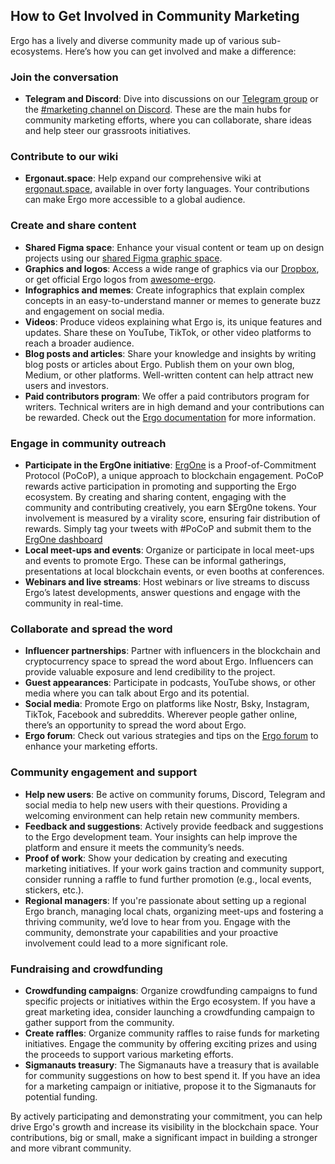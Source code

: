 ## How to Get Involved in Community Marketing

Ergo has a lively and diverse community made up of various sub-ecosystems. Here’s how you can get involved and make a difference:

### Join the conversation

- **Telegram and Discord**: Dive into discussions on our [Telegram group](https://t.me/ErgoSocials) or the [#marketing channel on Discord](https://discord.gg/TBFXMzha7X). These are the main hubs for community marketing efforts, where you can collaborate, share ideas and help steer our grassroots initiatives.

### Contribute to our wiki

- **Ergonaut.space**: Help expand our comprehensive wiki at [ergonaut.space](https://ergonaut.space/en/home), available in over forty languages. Your contributions can make Ergo more accessible to a global audience.

### Create and share content

- **Shared Figma space**: Enhance your visual content or team up on design projects using our [shared Figma graphic space](https://www.figma.com/file/pd92vgB3xNFThaacIKodYs/Guide-ID?node-id=1%3A756).
- **Graphics and logos**: Access a wide range of graphics via our [Dropbox](https://www.dropbox.com/sh/jionpgnj89eod2f/AAC5S1vnOwO3gm2vRYOmDBQ-a?dl=0), or get official Ergo logos from [awesome-ergo](https://github.com/ergoplatform/awesome-ergo/tree/master/graphics/Logo).
- **Infographics and memes**: Create infographics that explain complex concepts in an easy-to-understand manner or memes to generate buzz and engagement on social media.
- **Videos**: Produce videos explaining what Ergo is, its unique features and updates. Share these on YouTube, TikTok, or other video platforms to reach a broader audience.
- **Blog posts and articles**: Share your knowledge and insights by writing blog posts or articles about Ergo. Publish them on your own blog, Medium, or other platforms. Well-written content can help attract new users and investors.
- **Paid contributors program**: We offer a paid contributors program for writers. Technical writers are in high demand and your contributions can be rewarded. Check out the [Ergo documentation](https://docs.ergoplatform.com/contribute/marketing/) for more information.

### Engage in community outreach

- **Participate in the ErgOne initiative**: [ErgOne](https://app.ergone.io/voting-login) is a Proof-of-Commitment Protocol (PoCoP), a unique approach to blockchain engagement. PoCoP rewards active participation in promoting and supporting the Ergo ecosystem. By creating and sharing content, engaging with the community and contributing creatively, you earn $Erg0ne tokens. Your involvement is measured by a virality score, ensuring fair distribution of rewards. Simply tag your tweets with #PoCoP and submit them to the [ErgOne dashboard](https://app.ergone.io/voting-login)
- **Local meet-ups and events**: Organize or participate in local meet-ups and events to promote Ergo. These can be informal gatherings, presentations at local blockchain events, or even booths at conferences.
- **Webinars and live streams**: Host webinars or live streams to discuss Ergo’s latest developments, answer questions and engage with the community in real-time.

### Collaborate and spread the word

- **Influencer partnerships**: Partner with influencers in the blockchain and cryptocurrency space to spread the word about Ergo. Influencers can provide valuable exposure and lend credibility to the project.
- **Guest appearances**: Participate in podcasts, YouTube shows, or other media where you can talk about Ergo and its potential.
- **Social media**: Promote Ergo on platforms like Nostr, Bsky, Instagram, TikTok, Facebook and subreddits. Wherever people gather online, there’s an opportunity to spread the word about Ergo.
- **Ergo forum**: Check out various strategies and tips on the [Ergo forum](https://www.ergoforum.org/c/marketing/13) to enhance your marketing efforts.

### Community engagement and support

- **Help new users**: Be active on community forums, Discord, Telegram and social media to help new users with their questions. Providing a welcoming environment can help retain new community members.
- **Feedback and suggestions**: Actively provide feedback and suggestions to the Ergo development team. Your insights can help improve the platform and ensure it meets the community’s needs.
- **Proof of work**: Show your dedication by creating and executing marketing initiatives. If your work gains traction and community support, consider running a raffle to fund further promotion (e.g., local events, stickers, etc.).
- **Regional managers**: If you're passionate about setting up a regional Ergo branch, managing local chats, organizing meet-ups and fostering a thriving community, we’d love to hear from you. Engage with the community, demonstrate your capabilities and your proactive involvement could lead to a more significant role.

### Fundraising and crowdfunding

- **Crowdfunding campaigns**: Organize crowdfunding campaigns to fund specific projects or initiatives within the Ergo ecosystem. If you have a great marketing idea, consider launching a crowdfunding campaign to gather support from the community.
- **Create raffles**: Organize community raffles to raise funds for marketing initiatives. Engage the community by offering exciting prizes and using the proceeds to support various marketing efforts.
- **Sigmanauts treasury**: The Sigmanauts have a treasury that is available for community suggestions on how to best spend it. If you have an idea for a marketing campaign or initiative, propose it to the Sigmanauts for potential funding.

By actively participating and demonstrating your commitment, you can help drive Ergo's growth and increase its visibility in the blockchain space. Your contributions, big or small, make a significant impact in building a stronger and more vibrant community.
